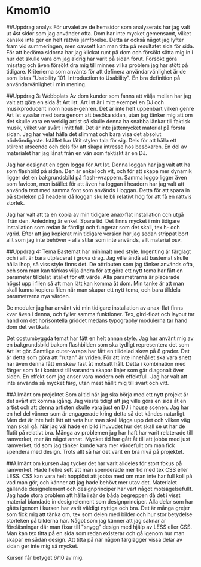 Kmom10
===============================
##Uppdrag analys
För urvalet av de hemsidor som analyserats har jag valt ut 4st sidor som jag använder
ofta. Dom har inte mycket gemensamt, vilket kanske inte ger en helt
rättvis jämförelse. Detta är också något jag lyfter fram vid summeringen, men
oavsett kan man titta på resultatet sida för sida. För att bedöma sidorna har
jag klickat runt på dom och försökt sätta mig in i hur det skulle vara om jag aldrig
har varit på sidan förut. Försökt göra misstag och även försökt dra mig till minnes
vilka problem jag har stött på tidigare. Kriterierna som använts för att definera
användarvänlighet är de som listas "Usability 101: Introduction to Usability".
En bra definition på användarvänlighet i min mening.

##Uppdrag 3: Webbplats
Av dom kunder som fanns att välja mellan har jag valt att göra en sida åt
Art Ist. Art Ist är i mitt exempel en DJ och musikproducent inom house-genren.
Det är inte helt uppenbart vilken genre Art Ist sysslar med bara genom att besöka sidan,
utan jag tänker mig att om det skulle vara en verklig artist så skulle denna ha
snabba länkar till faktisk musik, vilket var svårt i mitt fall. Det är inte jättemycket
material på första sidan. Jag har velat hålla det slimmat och bara visa det absolut
nödvändigaste. Istället har låtit stylen tala för sig. Dels för att hålla ett
stilrent utseende och dels för att skapa intresse hos besökaren. En del av materialet
har jag lånat från en vän som faktiskt är en DJ.

Jag har designat en egen logga för Art Ist. Denna loggan har jag valt att ha som
flashbild på sidan. Den är enkel och vit, och för att skapa mer dynamik ligger det
en bakgrundsbild på flash-wrappern. Samma loggo ligger även som favicon, men istället
för att även ha loggan i headern har jag valt att använda text med samma font som
används i loggan. Detta för att spara in på storleken på headern då loggan skulle
bli relativt hög för att få en rättvis storlek.

Jag har valt att ta en kopia av min tidigare anax-flat installation och utgå ifrån den.
Anledning är enkel. Spara tid. Det finns mycket i min tidigare installation som redan
är färdigt och fungerar som det skall, tex h- och vgrid. Efter att jag kopierat
min tidigare version har jag sedan strippat bort allt som jag inte behöver -
alla stilar som inte används, allt material osv.

##Uppdrag 4: Tema
Bastemat har minimalt med style. Ingenting är färglagt och i allt är bara
utplacerat i grova drag. Jag ville ändå att bastemat skulle hålla ihop, så viss
style finns det. De attributen som jag tänker används ofta, och som man kan tänkas
vilja ändra för att göra ett nytt tema har fått en parameter tilldelat istället
för ett värde. Alla parametrarna är placerade högst upp i filen så att man lätt
kan komma åt dom. Min tanke är att man skall kunna kopiera filen när man skapar
ett nytt tema, och bara tilldela parametrarna nya värden.

De moduler jag har använt vid min tidigare installation av anax-flat finns kvar
även i denna, och fyller samma funktioner. Tex, gird-float och layout tar hand om det
horisontella griddet medans typography modulerna tar hand dom det vertikala.

Det costumbyggda temat har fått en helt annan style. Jag har använt mig av en
bakgrundsbild bakom flashbilden som ska tydligt representera det som Art Ist gör.
Samtliga outer-wraps har fått en tilldelad skew på 8 grader. Det är detta som göra
att "rutan" är vriden. För att inte innehållet ska vara snett har även denna fått
en skew fast åt motsatt håll. Detta i kombination med färger som är i kontrast till
varandra skapar linjer som går diagonalt över siden. En effekt som jag anser vara
modern och effektfull. Jag har valt att inte använda så mycket färg, utan mest
hållit mig till svart och vitt.

##Allmänt om projektet
Som alltid när jag ska börja med ett nytt projekt är det svårt att komma igång.
Jag visste tidigt att jag ville göra en sida åt en artist och att denna artisten
skulle vara just en DJ i house scenen. Jag har en hel del vänner som är engagerade
kring detta så det kändes naturligt. Men det är inte helt lätt att veta hur man
skall lägga upp det och vilken väg man skall gå. När jag väl hade en bild i huvudet
hur det skall se ut har de flutit på relativt bra. Många av problemen jag har haft
har varit relaterade till ramverket, mer än något annat. Mycket tid har gått åt
till att jobba med just ramverket, tid som jag tänker kunde vara mer värdefullt
om man fick spendera med design. Trots allt så har det varit en bra nivå på
projektet.

##Allmänt om kursen
Jag tycker det har varit alldeles för stort fokus på ramverket. Hade hellre sett
att man spenderade mer tid med tex CSS eller LESS. CSS kan vara helt hopplöst att
jobba med om man inte har full koll på vad man gör, och känner att jag hade behövt
mer utav det. Materialet gällande designelement och designprinciper har vart något motsägelsefullt.
Jag hade stora problem att hålla i sär de båda begreppen då det i visst material
blandade in designelement som designprinciper. Alla delar som har gåtts igenom i
kursen har varit väldigt nyttiga och bra. Det är många grejer som fick mig att
tänka om, tex som delen med bilder och hur stor betydelse storleken på bilderna har.
Något som jag känner att jag saknar är föreläsningar där man fixar till "snygg"
design med hjälp av LESS eller CSS. Man kan tex titta på en sida som redan existerar
och gå igenom hur man skapar en sådan design. Att titta på när någon färglägger
vissa delar av sidan ger inte mig så mycket.

Kursen får betyget 6/10 av mig.
